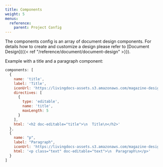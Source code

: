 ```yaml
---
title: Components
weight: 5
menus:
  reference:
    parent: Project Config
---
```


The components config is an array of document design components.
For details how to create and customize a design please refer to
[Document Design]({{< ref "/reference/document/document-design" >}}).

Example with a title and a paragraph component:

```js
components: [
  {
    name: 'title',
    label: 'Title',
    iconUrl: 'https://livingdocs-assets.s3.amazonaws.com/magazine-design/assets/images/icons-components/icon_header_simple.svg',
    directives: [
      {
        type: 'editable',
        name: 'title',
        maxLength: 5
      }
    ],
    html: '<h2 doc-editable="title">\n  Title\n</h2>'
  },
  {
    name: "p",
    label: "Paragraph",
    iconUrl: 'https://livingdocs-assets.s3.amazonaws.com/magazine-design/assets/images/icons-components/icon_text.svg',
    html: '<p class="text" doc-editable="text">\n  Paragraph\n</p>'
  }
]
```
